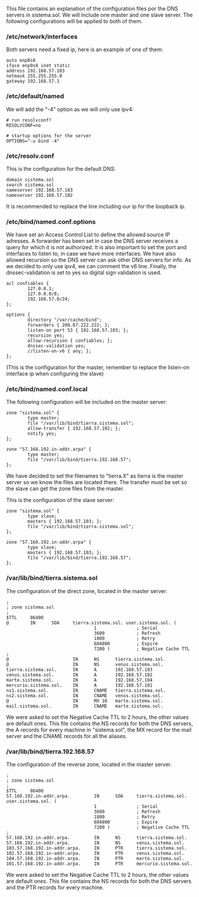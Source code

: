 This file contains an explanation of the configuration files por the DNS servers in sistema.sol. We will include one master and one slave server. The following configurations will be applied to both of them.
### /etc/network/interfaces
Both servers need a fixed ip, here is an example of one of them:
```
auto enp0s8
iface enp0s8 inet static
address 192.168.57.103
netmask 255.255.255.0
gateway 192.168.57.1
```
### /etc/default/named
We will add the "-4" option as we will only use ipv4:
```
# run resolvconf?
RESOLVCONF=no

# startup options for the server
OPTIONS="-u bind -4"
```
### /etc/resolv.conf
This is the configuration for the default DNS:
```
domain sistema.sol
search sistema.sol
nameserver 192.168.57.103
nameserver 192.168.57.102
```
It is recommended to replace the line including our ip for the loopback ip.
### /etc/bind/named.conf.options
We have set an Access Control List to define the allowed source IP adresses. A forwarder has been set in case the DNS server receives a query for which it is not authorized. It is also important to set the port and interfaces to listen to, in case we have more interfaces. We have also allowed recursion so the DNS server can ask other DNS servers for info.  As we decided to only use ipv4, we can comment the v6 line. Finally, the dnssec-validation is set to yes so digital sign validation is used.
```
acl confiables {
        127.0.0.1;
        127.0.0.0/8;
        192.168.57.0/24;
};

options {
        directory "/var/cache/bind";
        forwarders { 208.67.222.222; };
        listen-on port 53 { 192.168.57.103; };
        recursion yes;
        allow-recursion { confiables; };
        dnssec-validation yes;
        //listen-on-v6 { any; };
};
```
(This is the configuration for the master, remember to replace the listen-on interface ip when configuring the slave)
### /etc/bind/named.conf.local
The following configuration will be included on the master server:
```
zone "sistema.sol" {
        type master;
        file "/var/lib/bind/tierra.sistema.sol";
        allow-transfer { 192.168.57.102; };
        notify yes;
};

zone "57.168.192.in-addr.arpa" {
        type master;
        file "/var/lib/bind/tierra.192.168.57";
};
```
We have decided to set the filenames to "tierra.X" as tierra is the master server so we know the files are located there. The transfer must be set so the slave can get the zone files from the master.

This is the configuration of the slave server:
```
zone "sistema.sol" {
        type slave;
        masters { 192.168.57.103; };
        file "/var/lib/bind/tierra.sistema.sol";
};

zone "57.168.192.in-addr.arpa" {
        type slave;
        masters { 192.168.57.103; };
        file "/var/lib/bind/tierra.192.168.57";
};
```
### /var/lib/bind/tierra.sistema.sol
The configuration of the direct zone, located in the master server.
```
;
; zone sistema.sol
;
$TTL     86400
@        IN      SOA     tierra.sistema.sol. user.sistema.sol. (
                                 1               ; Serial
                                 3600            ; Refresh
                                 1800            ; Retry
                                 604800          ; Expire
                                 7200 )          ; Negative Cache TTL
;
@                        IN      NS      tierra.sistema.sol.
@                        IN      NS      venus.sistema.sol.
tierra.sistema.sol.      IN      A       192.168.57.103
venus.sistema.sol.       IN      A       192.168.57.102
marte.sistema.sol.       IN      A       192.168.57.104
mercurio.sistema.sol.    IN      A       192.168.57.101
ns1.sistema.sol.         IN      CNAME   tierra.sistema.sol.
ns2.sistema.sol.         IN      CNAME   venus.sistema.sol.
@                        IN      MX 10   marte.sistema.sol.
mail.sistema.sol.        IN      CNAME   marte.sistema.sol.
```
We were asked to set the Negative Cache TTL to 2 hours, the other values are default ones. This file contains the NS records for both the DNS servers, the A records for every machine in "sistema.sol", the MX record for the mail server and the CNAME records for all the aliases.
### /var/lib/bind/tierra.192.168.57
The configuration of the reverse zone, located in the master server.

```
;
; zone sistema.sol
;
$TTL     86400
57.168.192.in-addr.arpa.         IN      SOA     tierra.sistema.sol. user.sistema.sol. (
                                 1               ; Serial
                                 3600            ; Refresh
                                 1800            ; Retry
                                 604800          ; Expire
                                 7200 )          ; Negative Cache TTL
;
57.168.192.in-addr.arpa.         IN      NS      tierra.sistema.sol.
57.168.192.in-addr.arpa.         IN      NS      venus.sistema.sol.
103.57.168.192.in-addr.arpa.     IN      PTR     tierra.sistema.sol.
102.57.168.192.in-addr.arpa.     IN      PTR     venus.sistema.sol.
104.57.168.192.in-addr.arpa.     IN      PTR     marte.sistema.sol.
101.57.168.192.in-addr.arpa.     IN      PTR     mercurio.sistema.sol.
```
We were asked to set the Negative Cache TTL to 2 hours, the other values are default ones. This file contains the NS records for both the DNS servers and the PTR records for every machine.